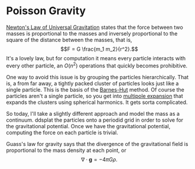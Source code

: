 <!--{{{
  "name": "Poisson Gravity",
  "author": "Ricky Reusser"
}}}-->

# Poisson Gravity

[Newton's Law of Universal Gravitation](https://en.wikipedia.org/wiki/Newton%27s_law_of_universal_gravitation) states that the force between two masses is proportional to the masses and inversely proportional to the square of the distance between the masses, that is, $$F = G \frac{m_1 m_2}{r^2}.$$
It's a lovely law, but for computation it means every particle interacts with every other particle, an $O(n^2)$ operations that quickly becomes prohibitive.

One way to avoid this issue is by grouping the particles hierarchically. That is, a from far away, a tightly packed cluster of particles looks just like a single particle. This is the basis of the [Barnes-Hut](https://en.wikipedia.org/wiki/Barnes%E2%80%93Hut_simulation) method. Of course the particles aren't a single particle, so you get into [multipole expansion](https://en.wikipedia.org/wiki/Multipole_expansion) that expands the clusters using spherical harmonics. It gets sorta complicated.

So today, I'll take a slightly different approach and model the mass as a continuum. ddsplat the particles onto a periodid grid in order to solve for the gravitational potential. Once we have the gravitational potential, computing the force on each particle is trivial.

Guass's law for gravity says that the divergence of the gravitational field is proportional to the mass density at each point, or $$\nabla \cdot \mathbf{g} = -4 \pi G \rho.$$


